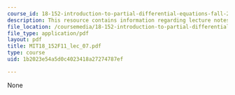```yaml
---
course_id: 18-152-introduction-to-partial-differential-equations-fall-2011
description: This resource contains information regarding lecture notes.
file_location: /coursemedia/18-152-introduction-to-partial-differential-equations-fall-2011/1b2023e54a5d0c4023418a27274787ef_MIT18_152F11_lec_07.pdf
file_type: application/pdf
layout: pdf
title: MIT18_152F11_lec_07.pdf
type: course
uid: 1b2023e54a5d0c4023418a27274787ef

---
```

None